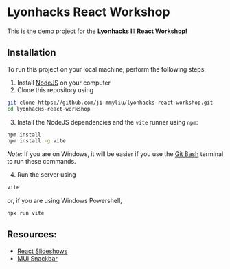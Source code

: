 Lyonhacks React Workshop
===

This is the demo project for the **Lyonhacks III React Workshop!**

## Installation
To run this project on your local machine, perform the following steps:

1. Install [NodeJS](https://nodejs.org/en/download) on your computer
2. Clone this repository using 
```bash
git clone https://github.com/ji-mmyliu/lyonhacks-react-workshop.git
cd lyonhacks-react-workshop
```
3. Install the NodeJS dependencies and the `vite` runner using `npm`:
```bash
npm install
npm install -g vite
```
*Note:* If you are on Windows, it will be easier if you use the [Git Bash](https://gitforwindows.org/) terminal to run these commands.

4. Run the server using
```bash
vite
```
or, if you are using Windows Powershell,
```bash
npx run vite
```

## Resources:
* [React Slideshows](https://drive.google.com/drive/folders/19hbbZeAzow6flaXvbtSh4zS-f-9saBq-?usp=sharing)
* [MUI Snackbar](https://mui.com/material-ui/react-snackbar/)
